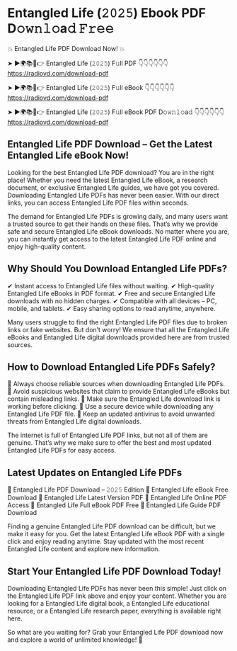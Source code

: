 # Entangled Life (𝟸𝟶𝟸𝟻) Ebook PDF D𝚘𝚠𝚗𝚕𝚘a𝚍 𝙵𝚛𝚎𝚎

💥 Entangled Life PDF Download Now! 💥

➤ ►🌍📚📱👉 Entangled Life (𝟸𝟶𝟸𝟻) F𝚞ll PDF 👇👇👇👇👇👇
https://radiovd.com/download-pdf

➤ ►🌍📚📱👉 Entangled Life (𝟸𝟶𝟸𝟻) F𝚞ll eBook 👇👇👇👇👇👇
https://radiovd.com/download-pdf

➤ ►🌍📚📱👉 Entangled Life (𝟸𝟶𝟸𝟻) F𝚞ll eBook PDF D𝚘𝚠𝚗𝚕𝚘a𝚍 👇👇👇👇👇👇
https://radiovd.com/download-pdf

## Entangled Life PDF Download – Get the Latest Entangled Life eBook Now!

Looking for the best Entangled Life PDF download? You are in the right place! Whether you need the latest Entangled Life eBook, a research document, or exclusive Entangled Life guides, we have got you covered. Downloading Entangled Life PDFs has never been easier. With our direct links, you can access Entangled Life PDF files within seconds.

The demand for Entangled Life PDFs is growing daily, and many users want a trusted source to get their hands on these files. That’s why we provide safe and secure Entangled Life eBook downloads. No matter where you are, you can instantly get access to the latest Entangled Life PDF online and enjoy high-quality content.

## Why Should You Download Entangled Life PDFs?

✔ Instant access to Entangled Life files without waiting.
✔ High-quality Entangled Life eBooks in PDF format.
✔ Free and secure Entangled Life downloads with no hidden charges.
✔ Compatible with all devices – PC, mobile, and tablets.
✔ Easy sharing options to read anytime, anywhere.

Many users struggle to find the right Entangled Life PDF files due to broken links or fake websites. But don’t worry! We ensure that all the Entangled Life eBooks and Entangled Life digital downloads provided here are from trusted sources.

## How to Download Entangled Life PDFs Safely?

📌 Always choose reliable sources when downloading Entangled Life PDFs.
📌 Avoid suspicious websites that claim to provide Entangled Life eBooks but contain misleading links.
📌 Make sure the Entangled Life download link is working before clicking.
📌 Use a secure device while downloading any Entangled Life PDF file.
📌 Keep an updated antivirus to avoid unwanted threats from Entangled Life digital downloads.

The internet is full of Entangled Life PDF links, but not all of them are genuine. That’s why we make sure to offer the best and most updated Entangled Life PDFs for easy access.

## Latest Updates on Entangled Life PDFs

🔹 Entangled Life PDF Download – 𝟸𝟶𝟸𝟻 Edition
🔹 Entangled Life eBook Free Download
🔹 Entangled Life Latest Version PDF
🔹 Entangled Life Online PDF Access
🔹 Entangled Life Full eBook PDF Free
🔹 Entangled Life Guide PDF Download

Finding a genuine Entangled Life PDF download can be difficult, but we make it easy for you. Get the latest Entangled Life eBook PDF with a single click and enjoy reading anytime. Stay updated with the most recent Entangled Life content and explore new information.

## Start Your Entangled Life PDF Download Today!

Downloading Entangled Life PDFs has never been this simple! Just click on the Entangled Life PDF link above and enjoy your content. Whether you are looking for a Entangled Life digital book, a Entangled Life educational resource, or a Entangled Life research paper, everything is available right here.

So what are you waiting for? Grab your Entangled Life PDF download now and explore a world of unlimited knowledge! 🚀